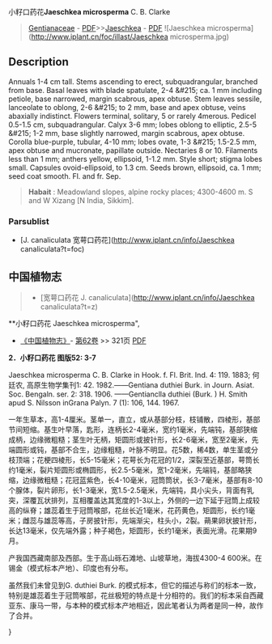 小籽口药花**Jaeschkea microsperma** C. B. Clarke

> [Gentianaceae](http://www.iplant.cn/info/Gentianaceae?t=foc) - [PDF](http://www.iplant.cn/foc/pdf/Gentianaceae.pdf)>>[Jaeschkea](http://www.iplant.cn/info/Jaeschkea?t=foc) - [PDF](http://www.iplant.cn/foc/pdf/Jaeschkea.pdf)
![Jaeschkea microsperma](http://www.iplant.cn/foc/illast/Jaeschkea microsperma.jpg)

## Description

Annuals 1-4 cm tall. Stems ascending to erect, subquadrangular, branched from base. Basal leaves with blade spatulate, 2-4 &amp;#215; ca. 1 mm including petiole, base narrowed, margin scabrous, apex obtuse. Stem leaves sessile, lanceolate to oblong, 2-6 &amp;#215; to 2 mm, base and apex obtuse, veins abaxially indistinct. Flowers terminal, solitary, 5 or rarely 4merous. Pedicel 0.5-1.5 cm, subquadrangular. Calyx 3-6 mm; lobes oblong to elliptic, 2.5-5 &amp;#215; 1-2 mm, base slightly narrowed, margin scabrous, apex obtuse. Corolla blue-purple, tubular, 4-10 mm; lobes ovate, 1-3 &amp;#215; 1.5-2.5 mm, apex obtuse and mucronate, papillate outside. Nectaries 8 or 10. Filaments less than 1 mm; anthers yellow, ellipsoid, 1-1.2 mm. Style short; stigma lobes small. Capsules ovoid-ellipsoid, to 1.3 cm. Seeds brown, ellipsoid, ca. 1 mm; seed coat smooth. Fl. and fr. Sep.

> **Habait** : 
> Meadowland slopes, alpine rocky places; 4300-4600 m. S and W Xizang [N India, Sikkim].

### Parsublist

* [J.  canaliculata  宽萼口药花](http://www.iplant.cn/info/Jaeschkea canaliculata?t=foc)

## 中国植物志

> * [宽萼口药花  J.  canaliculata](http://www.iplant.cn/info/Jaeschkea canaliculata?t=z)

**小籽口药花 Jaeschkea microsperma",

* [《中国植物志》](http://www.iplant.cn/frps)- [第62卷](http://www.iplant.cn/frps/vol/62) >> 321页 [PDF](http://www.iplant.cn/frps/pdf/62/321.PDF)

**2．小籽口药花 图版52: 3-7**

Jaeschkea microsperma C. B. Clarke in Hook. f. Fl. Brit. Ind. 4: 119. 1883; 何廷农, 高原生物学集刊1: 42. 1982.——Gentiana duthiei Burk. in Journ. Asiat. Soc. Bengaln. ser. 2: 318. 1906. ——Gentianclla duthiei (Burk. ) H. Smith apud S. Nilsson inGrana Palyn. 7 (1): 106, 144. 1967.

一年生草本，高1-4厘米。茎单一，直立，或从基部分枝，枝铺散，四棱形，基部节间短缩。基生叶早落，匙形，连柄长2-4毫米，宽约1毫米，先端钝，基部狭缩成柄，边缘微粗糙；茎生叶无柄，矩圆形或披针形，长2-6毫米，宽至2毫米，先端圆形或钝，基部不合生，边缘粗糙，叶脉不明显。花5数，稀4数，单生茎或分枝顶端；花梗四棱形，长5-15毫米；花萼长为花冠的1/2，深裂至近基部，萼筒长约1毫米，裂片矩圆形或椭圆形，长2.5-5毫米，宽1-2毫米，先端钝，基部略狭缩，边缘微粗糙；花冠蓝紫色，长4-10毫米，冠筒筒状，长3-7毫米，基部有8-10个腺体，裂片卵形，长1-3毫米，宽1.5-2.5毫米，先端钝，具小尖头，背面有乳突，深覆瓦状排列，互相覆盖达其宽度的1-3以上，外侧的一边下延于冠筒上成较高的纵脊；雄蕊着生于冠筒喉部，花丝长近1毫米，花药黄色，矩圆形，长约1毫米；雌蕊与雄蕊等高，子房披针形，先端渐尖，柱头小，2裂。蒴果卵状披针形，长达13毫米，仅先端外露；种子褐色，矩圆形，长约1毫米，表面光滑。花果期9月。

产我国西藏南部及西部。生于高山砾石滩地、山坡草地，海拔4300-4 600米。在锡金（模式标本产地）、印度也有分布。

虽然我们未曾见到G. duthiei Burk. 的模式标本，但它的描述与称们的标本一致，特别是雄蕊着生于冠筒喉部，花丝极短的特点是十分相符的。我们的标本采自西藏亚东、康马一带，与本种的模式标本产地相近，因此笔者认为两者是同一种，故作了合并。

}